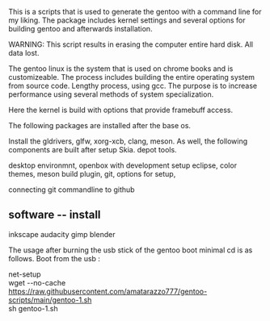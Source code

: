 
This is a scripts that is used to generate the gentoo with 
a command line for my liking. The package includes kernel settings and 
several options for building gentoo and afterwards installation.

WARNING: This script results in erasing the computer entire hard disk. All data lost.

The gentoo linux is the system that is used on chrome books and is customizeable. The process
includes building the entire operating system from source code. Lengthy process, using gcc.
The purpose is to increase performance using several methods of system specialization.

Here the kernel is build with options that provide framebuff access. 

The following packages are installed after the base os.

Install the gldrivers, glfw, xorg-xcb, clang, meson.
As well, the following components are built
after setup Skia. 
depot tools.

desktop environmnt, openbox with development setup
  eclipse, 
    color themes, 
    meson build plugin, 
    git, 
    options for setup, 

connecting git commandline to github

software -- install
-------------------
inkscape
audacity
gimp
blender



The usage after burning the usb stick of the gentoo boot minimal cd is as follows. Boot from the usb :

net-setup<br>
wget --no-cache https://raw.githubusercontent.com/amatarazzo777/gentoo-scripts/main/gentoo-1.sh<br>
sh gentoo-1.sh<br>

